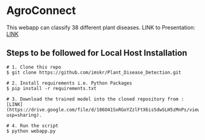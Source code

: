 # AgroConnect
This webapp can classify 38 different plant diseases.
LINK to Presentation: [LINK](https://docs.google.com/presentation/d/1LdwKsY8tE_1YkXOzP1av6LxE0-NkXn39IteYj4UPQL4/edit?usp=sharing)

## Steps to be followed for Local Host Installation

```shell
# 1. Clone this repo
$ git clone https://github.com/imskr/Plant_Disease_Detection.git

# 2. Install requirements i.e. Python Packages
$ pip install -r requirements.txt

# 3. Download the trained model into the cloned repository from : 
[LINK](https://drive.google.com/file/d/186O41SxRGoYZzlFtX6is5dwSLH5zMnPs/view?usp=sharing).

# 4. Run the script
$ python webapp.py
```

